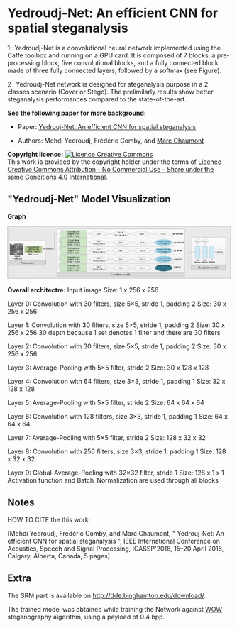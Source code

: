 

# Yedroudj-Net: An efficient CNN for spatial steganalysis
1- Yedroudj-Net is a convolutional neural network implemented using the Caffe toolbox and running on a GPU card.
It is composed of 7 blocks, a pre-processing block, five convolutional blocks, and a fully connected block made
of three fully connected layers, followed by a softmax (see Figure).

2- Yedroudj-Net network is designed for steganalysis purpose in a 2 classes scenario (Cover or Stego). 
The prelimilarly results show better steganalysis performances compared to the state-of-the-art.

**See the following paper for more background:**

   * Paper: [ Yedrouj-Net: An efficient CNN for spatial steganalysis](https://arxiv.org/pdf/1803.00407.pdf) 

   * Authors: Mehdi Yedroudj, Frédéric Comby, and [Marc Chaumont](http://www.lirmm.fr/~chaumont/)

**Copyright licence:**
<a rel="license" href="http://creativecommons.org/licenses/by-nc-sa/4.0/"><img alt="Licence Creative Commons" style="border-width:0" src="https://i.creativecommons.org/l/by-nc-sa/4.0/88x31.png" /></a><br />This work is provided by the copyright holder under the terms of <a rel="license" href="http://creativecommons.org/licenses/by-nc-sa/4.0/">Licence Creative Commons Attribution - No Commercial Use - Share  under the same Conditions 4.0 International</a>. 
## "Yedroudj-Net" Model Visualization

**Graph**

![Graph Visualization](files/img/Yedroudj-Net-Scheme.png)

**Overall architectre:**
Input image
Size: 1 x 256 x 256

Layer 0: Convolution with 30 filters, size 5×5, stride 1, padding 2
Size: 30 x 256 x 256

Layer 1: Convolution with 30 filters, size 5×5, stride 1, padding 2
Size: 30 x 256 x 256
30 depth because 1 set denotes 1 filter and there are 30 filters

Layer 2: Convolution with 30 filters, size 5×5, stride 1, padding 2
Size: 30 x 256 x 256

Layer 3: Average-Pooling with 5×5 filter, stride 2
Size: 30 x 128 x 128

Layer 4: Convolution with 64 filters, size 3×3, stride 1, padding 1
Size: 32 x 128 x 128

Layer 5: Average-Pooling with 5×5 filter, stride 2
Size: 64 x 64 x 64

Layer 6: Convolution with 128 filters, size 3×3, stride 1, padding 1
Size: 64 x 64 x 64

Layer 7: Average-Pooling with 5×5 filter, stride 2
Size: 128 x 32 x 32

Layer 8: Convolution with 256 filters, size 3×3, stride 1, padding 1
Size: 128 x 32 x 32

Layer 9: Global-Average-Pooling with 32×32 filter, stride 1
Size: 128 x 1 x 1
Activation function and Batch_Normalization are used through all blocks

## Notes
HOW TO CITE the this work:

[Mehdi Yedroudj, Frédéric Comby, and Marc Chaumont, " Yedrouj-Net: An efficient CNN for spatial steganalysis ", IEEE International Conference on Acoustics, 
Speech and Signal Processing, ICASSP'2018, 15–20 April 2018, Calgary, Alberta, Canada, 5 pages]

## Extra
The SRM part is available on http://dde.binghamton.edu/download/.

The trained model was obtained while training the Network against [WOW](http://dde.binghamton.edu/vholub/pdf/WIFS12_Designing_Steganographic_Distortion_Using_Directional_Filters.pdf) steganography algorithm, using a payload of 0.4 bpp.
